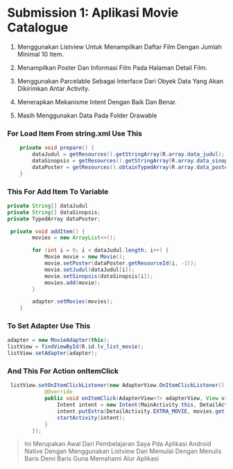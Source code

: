 # Submission 1: Aplikasi Movie Catalogue

1. Menggunakan Listview Untuk Menampilkan Daftar Film Dengan Jumlah Minimal 10 Item.

3. Menampilkan Poster Dan Informasi Film Pada Halaman Detail Film.

5. Menggunakan Parcelable Sebagai Interface Dari Obyek Data Yang Akan Dikirimkan Antar Activity.

7. Menerapkan Mekanisme Intent Dengan Baik Dan Benar.

9. Masih Menggunakan Data Pada Folder Drawable

### For Load Item From string.xml Use This
```java
    private void prepare() {
        dataJudul = getResources().getStringArray(R.array.data_judul);
        dataSinopsis = getResources().getStringArray(R.array.data_sinopsis);
        dataPoster = getResources().obtainTypedArray(R.array.data_poster);
    }
```
###  This For Add Item To Variable
```java
private String[] dataJudul
private String[] dataSinopsis;
private TypedArray dataPoster;

 private void addItem() {
        movies = new ArrayList<>();

        for (int i = 0; i < dataJudul.length; i++) {
            Movie movie = new Movie();
            movie.setPoster(dataPoster.getResourceId(i, -1));
            movie.setJudul(dataJudul[i]);
            movie.setSinopsis(dataSinopsis[i]);
            movies.add(movie);
        }

        adapter.setMovies(movies);
    }
```
### To Set Adapter Use This
```java
adapter = new MovieAdapter(this);
listView = findViewById(R.id.lv_list_movie);
listView.setAdapter(adapter);
```
### And This For Action onItemClick
```java
 listView.setOnItemClickListener(new AdapterView.OnItemClickListener() {
            @Override
            public void onItemClick(AdapterView<?> adapterView, View view, int i, long l) {
                Intent intent = new Intent(MainActivity.this, DetailActivity.class);
                intent.putExtra(DetailActivity.EXTRA_MOVIE, movies.get(i));
                startActivity(intent);
            }
        });
```
> Ini Merupakan Awal Dari Pembelajaran Saya Pda Aplikasi Android Native Dengan Menggunakan Listview Dan Memulai Dengan Menulis Baris Demi Baris Guna Memahami Alur Aplikasi
